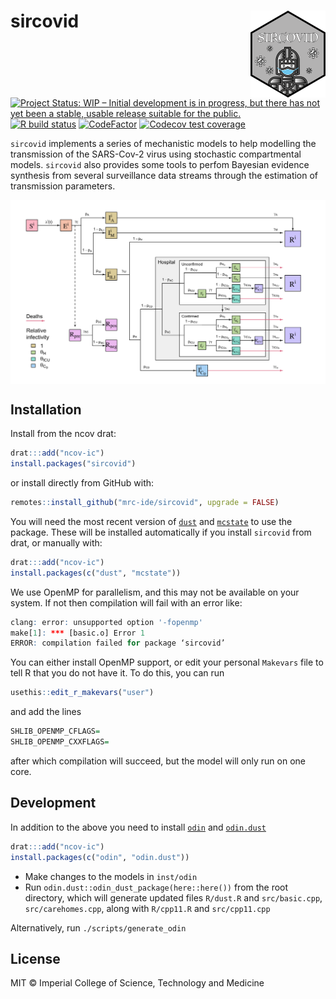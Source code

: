 # sircovid <img src='man/figures/logo.png' align="right" height="138.5" />

<!-- badges: start -->
[![Project Status: WIP – Initial development is in progress, but there has not yet been a stable, usable release suitable for the public.](https://www.repostatus.org/badges/latest/wip.svg)](https://www.repostatus.org/#wip)
[![R build status](https://github.com/mrc-ide/sircovid/workflows/R-CMD-check/badge.svg)](https://github.com/mrc-ide/sircovid/actions)
[![CodeFactor](https://www.codefactor.io/repository/github/mrc-ide/sircovid/badge)](https://www.codefactor.io/repository/github/mrc-ide/sircovid)
[![Codecov test coverage](https://codecov.io/gh/mrc-ide/sircovid/branch/master/graph/badge.svg)](https://codecov.io/gh/mrc-ide/sircovid?branch=master)

<!-- badges: end -->

`sircovid` implements a series of mechanistic models to help modelling the transmission of the SARS-Cov-2 virus using stochastic compartmental models. `sircovid` also provides some tools to perfom Bayesian evidence synthesis from several surveillance data streams through the estimation of transmission parameters.

<img src="man/figures/sircovid_diagram.png" align="center" style = "border: none; float: center;" width = "800px">

## Installation

Install from the ncov drat:

```r
drat:::add("ncov-ic")
install.packages("sircovid")
```

or install directly from GitHub with:

```r
remotes::install_github("mrc-ide/sircovid", upgrade = FALSE)
```

You will need the most recent version of [`dust`](https://mrc-ide.github.io/dust) and [`mcstate`](https://mrc-ide.github.io/mcstate) to use the package.  These will be installed automatically if you install `sircovid` from drat, or manually with:

```r
drat:::add("ncov-ic")
install.packages(c("dust", "mcstate"))
```


We use OpenMP for parallelism, and this may not be available on your system. If not then compilation will fail with an error like:

```r
clang: error: unsupported option '-fopenmp'
make[1]: *** [basic.o] Error 1
ERROR: compilation failed for package ‘sircovid’
```

You can either install OpenMP support, or edit your personal `Makevars` file to tell R that you do not have it. To do this, you can run

```r
usethis::edit_r_makevars("user")
```

and add the lines

```r
SHLIB_OPENMP_CFLAGS=
SHLIB_OPENMP_CXXFLAGS=
```

after which compilation will succeed, but the model will only run on one core.

## Development

In addition to the above you need to install [`odin`](https://mrc-ide.github.io/odin) and [`odin.dust`](https://mrc-ide.github.io/odin.dust/)

```r
drat:::add("ncov-ic")
install.packages(c("odin", "odin.dust"))
```

* Make changes to the models in `inst/odin`
* Run `odin.dust::odin_dust_package(here::here())` from the root directory, which will generate updated files `R/dust.R` and `src/basic.cpp`, `src/carehomes.cpp`, along with `R/cpp11.R` and `src/cpp11.cpp`

Alternatively, run `./scripts/generate_odin`

## License

MIT © Imperial College of Science, Technology and Medicine
